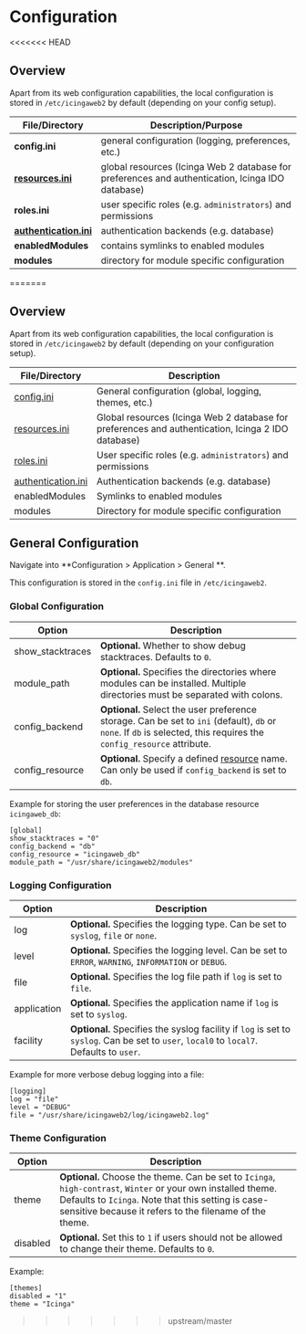 # Configuration <a id="configuration"></a>

<<<<<<< HEAD
## <a id="configuration-overview"></a> Overview

Apart from its web configuration capabilities, the local configuration is
stored in `/etc/icingaweb2` by default (depending on your config setup).

| File/Directory                                    | Description/Purpose |
| ------------------------------------------------- | ------------------- |
| **config.ini**                                    | general configuration (logging, preferences, etc.) |
| [**resources.ini**](04-Ressources.md)             | global resources (Icinga Web 2 database for preferences and authentication, Icinga IDO database) |
| **roles.ini**                                     | user specific roles (e.g. `administrators`) and permissions |
| [**authentication.ini**](05-Authentication.md)    | authentication backends (e.g. database) |
| **enabledModules**                                | contains symlinks to enabled modules |
| **modules**                                       | directory for module specific configuration |
=======
## Overview <a id="configuration-overview"></a>

Apart from its web configuration capabilities, the local configuration is
stored in `/etc/icingaweb2` by default (depending on your configuration setup).

File/Directory                                          | Description
------------------------------------------------------- | ---------------------------------
[config.ini](03-Configuration.md#configuration-general) | General configuration (global, logging, themes, etc.)
[resources.ini](04-Resources.md#resources)              | Global resources (Icinga Web 2 database for preferences and authentication, Icinga 2 IDO database)
[roles.ini](06-Security.md#security-roles)              | User specific roles (e.g. `administrators`) and permissions
[authentication.ini](05-Authentication.md)              | Authentication backends (e.g. database)
enabledModules                                          | Symlinks to enabled modules
modules                                                 | Directory for module specific configuration


## General Configuration <a id="configuration-general"></a>

Navigate into **Configuration > Application > General **.

This configuration is stored in the `config.ini` file in `/etc/icingaweb2`.

### Global Configuration <a id="configuration-general-global"></a>


Option                   | Description
-------------------------|-----------------------------------------------
show\_stacktraces        | **Optional.** Whether to show debug stacktraces. Defaults to `0`.
module\_path             | **Optional.** Specifies the directories where modules can be installed. Multiple directories must be separated with colons.
config\_backend          | **Optional.** Select the user preference storage. Can be set to `ini` (default), `db` or `none`. If `db` is selected, this requires the `config_resource` attribute.
config\_resource         | **Optional.** Specify a defined [resource](04-Resources.md#resources-configuration-database) name. Can only be used if `config_backend` is set to `db`.


Example for storing the user preferences in the database resource `icingaweb_db`:

```
[global]
show_stacktraces = "0"
config_backend = "db"
config_resource = "icingaweb_db"
module_path = "/usr/share/icingaweb2/modules"
```

### Logging Configuration <a id="configuration-general-logging"></a>

Option                   | Description
-------------------------|-----------------------------------------------
log                      | **Optional.** Specifies the logging type. Can be set to `syslog`, `file` or `none`.
level                    | **Optional.** Specifies the logging level. Can be set to `ERROR`, `WARNING`, `INFORMATION` or `DEBUG`.
file                     | **Optional.** Specifies the log file path if `log` is set to `file`.
application              | **Optional.** Specifies the application name if `log` is set to `syslog`.
facility                 | **Optional.** Specifies the syslog facility if `log` is set to `syslog`. Can be set to `user`, `local0` to `local7`. Defaults to `user`.

Example for more verbose debug logging into a file:

```
[logging]
log = "file"
level = "DEBUG"
file = "/usr/share/icingaweb2/log/icingaweb2.log"
```

### Theme Configuration <a id="configuration-general-theme"></a>

Option                   | Description
-------------------------|-----------------------------------------------
theme                    | **Optional.** Choose the theme. Can be set to `Icinga`, `high-contrast`, `Winter` or your own installed theme. Defaults to `Icinga`. Note that this setting is case-sensitive because it refers to the filename of the theme.
disabled                 | **Optional.** Set this to `1` if users should not be allowed to change their theme. Defaults to `0`.

Example:

```
[themes]
disabled = "1"
theme = "Icinga"
```
>>>>>>> upstream/master
